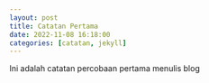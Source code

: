 ```yaml
---
layout: post
title: Catatan Pertama
date: 2022-11-08 16:18:00
categories: [catatan, jekyll]
---
```

Ini adalah catatan percobaan pertama menulis blog
